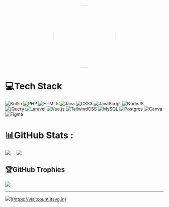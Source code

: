 <p align="center">
  <img src="https://i.giphy.com/media/v1.Y2lkPTc5MGI3NjExZTN1cGE2NHh4MW1mamdjN3UweGMwanFhMzkwd3d0eWlmbDByM25udiZlcD12MV9pbnRlcm5hbF9naWZfYnlfaWQmY3Q9Zw/Ruk8jOQDYBXyHhQ6iU/giphy.gif" width="200" height="auto" style="border-radius:100px;" />
</p>

# 💻Tech Stack
![Kotlin](https://img.shields.io/badge/kotlin-%230095D5.svg?style=for-the-badge&logo=kotlin&logoColor=white) ![PHP](https://img.shields.io/badge/php-%23777BB4.svg?style=for-the-badge&logo=php&logoColor=white) ![HTML5](https://img.shields.io/badge/html5-%23E34F26.svg?style=for-the-badge&logo=html5&logoColor=white) ![Java](https://img.shields.io/badge/java-%23ED8B00.svg?style=for-the-badge&logo=java&logoColor=white) ![CSS3](https://img.shields.io/badge/css3-%231572B6.svg?style=for-the-badge&logo=css3&logoColor=white) ![JavaScript](https://img.shields.io/badge/javascript-%23323330.svg?style=for-the-badge&logo=javascript&logoColor=%23F7DF1E) ![NodeJS](https://img.shields.io/badge/node.js-6DA55F?style=for-the-badge&logo=node.js&logoColor=white) ![jQuery](https://img.shields.io/badge/jquery-%230769AD.svg?style=for-the-badge&logo=jquery&logoColor=white) ![Laravel](https://img.shields.io/badge/laravel-%23FF2D20.svg?style=for-the-badge&logo=laravel&logoColor=white) ![Vue.js](https://img.shields.io/badge/vuejs-%2335495e.svg?style=for-the-badge&logo=vuedotjs&logoColor=%234FC08D) ![TailwindCSS](https://img.shields.io/badge/tailwindcss-%2338B2AC.svg?style=for-the-badge&logo=tailwind-css&logoColor=white) ![MySQL](https://img.shields.io/badge/mysql-%2300f.svg?style=for-the-badge&logo=mysql&logoColor=white) ![Postgres](https://img.shields.io/badge/postgres-%23316192.svg?style=for-the-badge&logo=postgresql&logoColor=white) ![Canva](https://img.shields.io/badge/Canva-%2300C4CC.svg?style=for-the-badge&logo=Canva&logoColor=white) 	![Figma](https://img.shields.io/badge/figma-%23F24E1E.svg?style=for-the-badge&logo=figma&logoColor=white)
# 📊GitHub Stats :
![](https://github-readme-streak-stats.herokuapp.com/?user=fauzanf07&theme=radical&hide_border=false)&nbsp;&nbsp;&nbsp;&nbsp;&nbsp;![](https://github-readme-stats.vercel.app/api/top-langs/?username=fauzanf07&theme=radical&hide_border=false&include_all_commits=false&count_private=false&layout=compact)

## 🏆GitHub Trophies
![](https://github-trophies.vercel.app/?username=fauzanf07&theme=radical&no-frame=false&no-bg=false&margin-w=4)

---
![](https://visitcount.itsvg.in/api?id=fauzanf07&icon=0&color=0)](https://visitcount.itsvg.in)
